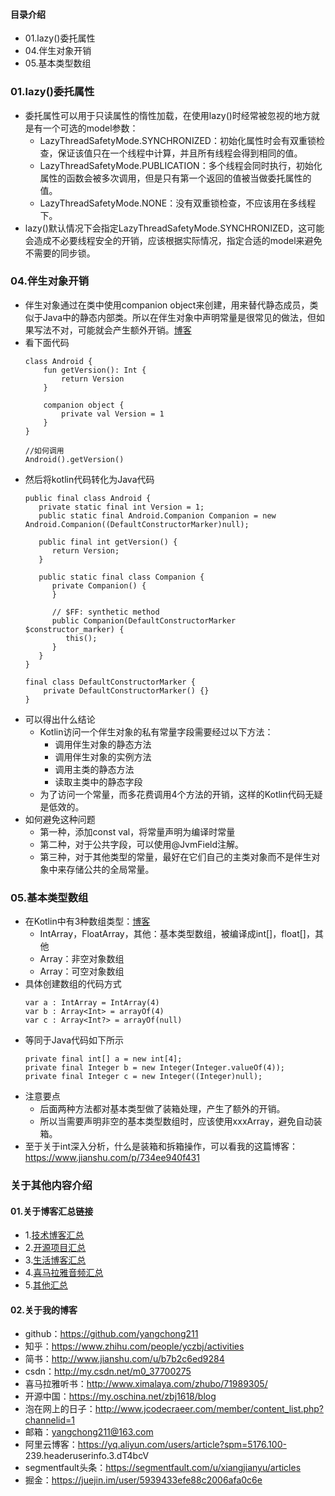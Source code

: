 #### 目录介绍
- 01.lazy()委托属性
- 04.伴生对象开销
- 05.基本类型数组







### 01.lazy()委托属性
- 委托属性可以用于只读属性的惰性加载，在使用lazy()时经常被忽视的地方就是有一个可选的model参数：
    - LazyThreadSafetyMode.SYNCHRONIZED：初始化属性时会有双重锁检查，保证该值只在一个线程中计算，并且所有线程会得到相同的值。
    - LazyThreadSafetyMode.PUBLICATION：多个线程会同时执行，初始化属性的函数会被多次调用，但是只有第一个返回的值被当做委托属性的值。
    - LazyThreadSafetyMode.NONE：没有双重锁检查，不应该用在多线程下。
- lazy()默认情况下会指定LazyThreadSafetyMode.SYNCHRONIZED，这可能会造成不必要线程安全的开销，应该根据实际情况，指定合适的model来避免不需要的同步锁。




### 04.伴生对象开销
- 伴生对象通过在类中使用companion object来创建，用来替代静态成员，类似于Java中的静态内部类。所以在伴生对象中声明常量是很常见的做法，但如果写法不对，可能就会产生额外开销。[博客](https://github.com/yangchong211/YCBlogs)
- 看下面代码
    ```
    class Android {
        fun getVersion(): Int {
            return Version
        }
    
        companion object {
            private val Version = 1
        }
    }
    
    //如何调用
    Android().getVersion()
    ```
- 然后将kotlin代码转化为Java代码
    ```
    public final class Android {
       private static final int Version = 1;
       public static final Android.Companion Companion = new Android.Companion((DefaultConstructorMarker)null);
    
       public final int getVersion() {
          return Version;
       }
    
       public static final class Companion {
          private Companion() {
          }
    
          // $FF: synthetic method
          public Companion(DefaultConstructorMarker $constructor_marker) {
             this();
          }
       }
    }
    
    final class DefaultConstructorMarker {
        private DefaultConstructorMarker() {}
    }
    ```
- 可以得出什么结论
    - Kotlin访问一个伴生对象的私有常量字段需要经过以下方法：
        - 调用伴生对象的静态方法
        - 调用伴生对象的实例方法
        - 调用主类的静态方法
        - 读取主类中的静态字段
    - 为了访问一个常量，而多花费调用4个方法的开销，这样的Kotlin代码无疑是低效的。
- 如何避免这种问题
    - 第一种，添加const val，将常量声明为编译时常量
    - 第二种，对于公共字段，可以使用@JvmField注解。
    - 第三种，对于其他类型的常量，最好在它们自己的主类对象而不是伴生对象中来存储公共的全局常量。




### 05.基本类型数组
- 在Kotlin中有3种数组类型：[博客](https://github.com/yangchong211/YCBlogs)
    - IntArray，FloatArray，其他：基本类型数组，被编译成int[]，float[]，其他
    - Array：非空对象数组
    - Array：可空对象数组
- 具体创建数组的代码方式
    ```
    var a : IntArray = IntArray(4)
    var b : Array<Int> = arrayOf(4)
    var c : Array<Int?> = arrayOf(null)
    ```
- 等同于Java代码如下所示
    ```
    private final int[] a = new int[4];
    private final Integer b = new Integer(Integer.valueOf(4));
    private final Integer c = new Integer((Integer)null);
    ```
- 注意要点
    - 后面两种方法都对基本类型做了装箱处理，产生了额外的开销。  
    - 所以当需要声明非空的基本类型数组时，应该使用xxxArray，避免自动装箱。
- 至于关于int深入分析，什么是装箱和拆箱操作，可以看我的这篇博客：https://www.jianshu.com/p/734ee940f431







### 关于其他内容介绍
#### 01.关于博客汇总链接
- 1.[技术博客汇总](https://www.jianshu.com/p/614cb839182c)
- 2.[开源项目汇总](https://blog.csdn.net/m0_37700275/article/details/80863574)
- 3.[生活博客汇总](https://blog.csdn.net/m0_37700275/article/details/79832978)
- 4.[喜马拉雅音频汇总](https://www.jianshu.com/p/f665de16d1eb)
- 5.[其他汇总](https://www.jianshu.com/p/53017c3fc75d)



#### 02.关于我的博客
- github：https://github.com/yangchong211
- 知乎：https://www.zhihu.com/people/yczbj/activities
- 简书：http://www.jianshu.com/u/b7b2c6ed9284
- csdn：http://my.csdn.net/m0_37700275
- 喜马拉雅听书：http://www.ximalaya.com/zhubo/71989305/
- 开源中国：https://my.oschina.net/zbj1618/blog
- 泡在网上的日子：http://www.jcodecraeer.com/member/content_list.php?channelid=1
- 邮箱：yangchong211@163.com
- 阿里云博客：https://yq.aliyun.com/users/article?spm=5176.100- 239.headeruserinfo.3.dT4bcV
- segmentfault头条：https://segmentfault.com/u/xiangjianyu/articles
- 掘金：https://juejin.im/user/5939433efe88c2006afa0c6e














